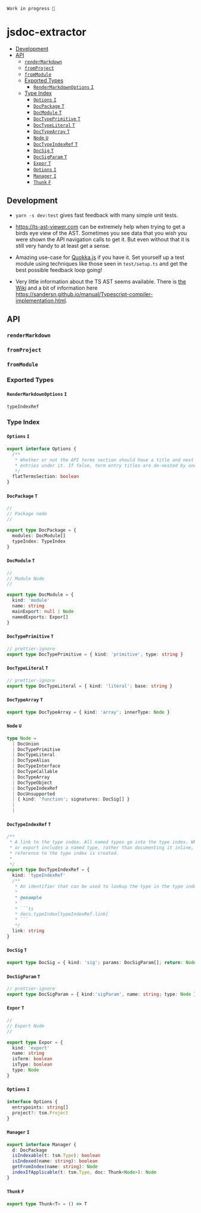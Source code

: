 ```
Work in progress 👷‍
```

# jsdoc-extractor <!-- omit in toc -->

<!-- START doctoc generated TOC please keep comment here to allow auto update -->
<!-- DON'T EDIT THIS SECTION, INSTEAD RE-RUN doctoc TO UPDATE -->


- [Development](#development)
- [API](#api)
  - [`renderMarkdown`](#rendermarkdown)
  - [`fromProject`](#fromproject)
  - [`fromModule`](#frommodule)
  - [Exported Types](#exported-types)
    - [`RenderMarkdownOptions` `I`](#rendermarkdownoptions-i)
  - [Type Index](#type-index)
    - [`Options` `I`](#options-i)
    - [`DocPackage` `T`](#docpackage-t)
    - [`DocModule` `T`](#docmodule-t)
    - [`DocTypePrimitive` `T`](#doctypeprimitive-t)
    - [`DocTypeLiteral` `T`](#doctypeliteral-t)
    - [`DocTypeArray` `T`](#doctypearray-t)
    - [`Node` `U`](#node-u)
    - [`DocTypeIndexRef` `T`](#doctypeindexref-t)
    - [`DocSig` `T`](#docsig-t)
    - [`DocSigParam` `T`](#docsigparam-t)
    - [`Expor` `T`](#expor-t)
    - [`Options` `I`](#options-i-1)
    - [`Manager` `I`](#manager-i)
    - [`Thunk` `F`](#thunk-f)

<!-- END doctoc generated TOC please keep comment here to allow auto update -->

## Development

- `yarn -s dev:test` gives fast feedback with many simple unit tests.

- https://ts-ast-viewer.com can be extremely help when trying to get a birds eye view of the AST. Sometimes you see data that you wish you were shown the API navigation calls to get it. But even without that it is still very handy to at least get a sense.

- Amazing use-case for [Quokka.js](https://quokkajs.com/) if you have it. Set yourself up a test module using techniques like those seen in `test/setup.ts` and get the best possible feedback loop going!

- Very little information about the TS AST seems available. There is [the Wiki](https://github.com/microsoft/TypeScript/wiki/Using-the-Compiler-API) and a bit of information here https://sandersn.github.io/manual/Typescript-compiler-implementation.html.

## API

<!-- START API DOCS --->

### `renderMarkdown`


### `fromProject`


### `fromModule`


### Exported Types

#### `RenderMarkdownOptions` `I`

```ts
typeIndexRef
```

### Type Index

#### `Options` `I`

```ts
export interface Options {
  /**
   * Whether or not the API terms section should have a title and nest its term
   * entries under it. If false, term entry titles are de-nested by one level.
   */
  flatTermsSection: boolean
}
```

#### `DocPackage` `T`

```ts
//
// Package node
//

export type DocPackage = {
  modules: DocModule[]
  typeIndex: TypeIndex
}
```

#### `DocModule` `T`

```ts
//
// Module Node
//

export type DocModule = {
  kind: 'module'
  name: string
  mainExport: null | Node
  namedExports: Expor[]
}
```

#### `DocTypePrimitive` `T`

```ts
// prettier-ignore
export type DocTypePrimitive = { kind: 'primitive', type: string }
```

#### `DocTypeLiteral` `T`

```ts
// prettier-ignore
export type DocTypeLiteral = { kind: 'literal'; base: string }
```

#### `DocTypeArray` `T`

```ts
export type DocTypeArray = { kind: 'array'; innerType: Node }
```

#### `Node` `U`

```ts
type Node = 
  | DocUnion  
  | DocTypePrimitive  
  | DocTypeLiteral  
  | DocTypeAlias  
  | DocTypeInterface  
  | DocTypeCallable  
  | DocTypeArray  
  | DocTypeObject  
  | DocTypeIndexRef  
  | DocUnsupported  
  | { kind: 'function'; signatures: DocSig[] }  
  |   
  | 
```

#### `DocTypeIndexRef` `T`

```ts
/**
 * A link to the type index. All named types go into the type index. When a type
 * or export includes a named type, rather than documenting it inline, a
 * reference to the type index is created.
 *
 */
export type DocTypeIndexRef = {
  kind: 'typeIndexRef'
  /**
   * An identifier that can be used to lookup the type in the type index.
   *
   * @example
   *
   * ```ts
   * docs.typeIndex[typeIndexRef.link]
   * ```
   */
  link: string
}
```

#### `DocSig` `T`

```ts
export type DocSig = { kind: 'sig'; params: DocSigParam[]; return: Node }
```

#### `DocSigParam` `T`

```ts
// prettier-ignore
export type DocSigParam = { kind:'sigParam', name: string; type: Node }
```

#### `Expor` `T`

```ts
//
// Export Node
//

export type Expor = {
  kind: 'export'
  name: string
  isTerm: boolean
  isType: boolean
  type: Node
}
```

#### `Options` `I`

```ts
interface Options {
  entrypoints: string[]
  project?: tsm.Project
}
```

#### `Manager` `I`

```ts
export interface Manager {
  d: DocPackage
  isIndexable(t: tsm.Type): boolean
  isIndexed(name: string): boolean
  getFromIndex(name: string): Node
  indexIfApplicable(t: tsm.Type, doc: Thunk<Node>): Node
}
```

#### `Thunk` `F`

<!-- prettier-ignore -->
```ts
export type Thunk<T> = () => T
```

<!-- END API DOCS --->
